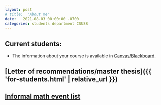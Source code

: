 ```yaml
---
layout: post
# title:  "About me"
date:   2021-08-03 00:00:00 -0700
categories: students department CSUSB
---
```

<style type="text/css">
  /* p {
    border: 1px solid black;
  } */
  img {
  border-radius: 8px;
  }
</style>
## Current students: 
  * The information about your course is available in [Canvas/Blackboard](https://my.csusb.edu/default/mycoyote/index).
  
## [Letter of recommendations/master thesis]({{ 'for-students.html' | relative_url }})   
## [Informal math event list](https://youngsukim-csusb.github.io/CSUSB-Math-This-Week/)